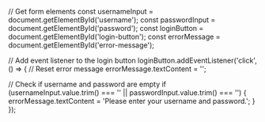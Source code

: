 // Get form elements
const usernameInput = document.getElementById('username');
const passwordInput = document.getElementById('password');
const loginButton = document.getElementById('login-button');
const errorMessage = document.getElementById('error-message');

// Add event listener to the login button
loginButton.addEventListener('click', () => {
  // Reset error message
  errorMessage.textContent = '';

  // Check if username and password are empty
  if (usernameInput.value.trim() === '' || passwordInput.value.trim() === '') {
    errorMessage.textContent = 'Please enter your username and password.';
  }
});
